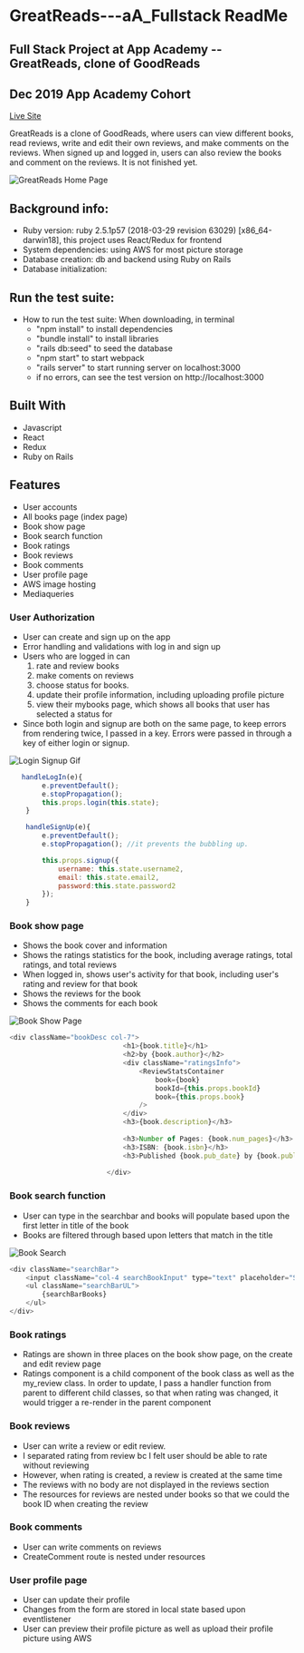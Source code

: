 # GreatReads---aA_Fullstack ReadMe
## Full Stack Project at App Academy -- GreatReads, clone of GoodReads
## Dec 2019 App Academy Cohort

[Live Site](https://greatreads2020.herokuapp.com/#/)

GreatReads is a clone of GoodReads, where users can view different books, read reviews, write and edit their own reviews, and make comments on the reviews. 
When signed up and logged in, users can also review the books and comment on the reviews. It is not finished yet. 

![GreatReads Home Page](https://github.com/FeiYGH/GreatReads---aA_Fullstack/blob/master/GreatReads_ReadMe_Images/Screen%20Shot%202020-03-16%20at%2010.49.00%20PM.png)

## Background info:
* Ruby version: ruby 2.5.1p57 (2018-03-29 revision 63029) [x86_64-darwin18], this project uses React/Redux for frontend
* System dependencies: using AWS for most picture storage
* Database creation: db and backend using Ruby on Rails 
* Database initialization: 

## Run the test suite: 
* How to run the test suite: When downloading, in terminal
    * "npm install" to install dependencies
    * "bundle install" to install libraries
    * "rails db:seed" to seed the database
    * "npm start" to start webpack
    * "rails server" to start running server on localhost:3000
    *  if no errors, can see the test version on http://localhost:3000

## Built With
* Javascript
* React
* Redux
* Ruby on Rails

## Features
* User accounts
* All books page (index page)
* Book show page
* Book search function
* Book ratings
* Book reviews
* Book comments
* User profile page 
* AWS image hosting
* Mediaqueries 

### User Authorization
* User can create and sign up on the app
* Error handling and validations with log in and sign up 
* Users who are logged in can 
   1. rate and review books
   2. make coments on reviews
   3. choose status for books.
   4. update their profile information, including uploading profile picture
   5. view their mybooks page, which shows all books that user has selected a status for
* Since both login and signup are both on the same page, to keep errors from rendering twice, I passed in a key. Errors were passed in through a key of either login or signup. 
   
![Login Signup Gif](https://github.com/FeiYGH/GreatReads---aA_Fullstack/blob/master/GreatReads_ReadMe_Images/loginSignupBiggestSize.gif)

```javascript
   handleLogIn(e){
        e.preventDefault();
        e.stopPropagation();
        this.props.login(this.state);
    }

    handleSignUp(e){
        e.preventDefault();
        e.stopPropagation(); //it prevents the bubbling up. 

        this.props.signup({
            username: this.state.username2,
            email: this.state.email2,
            password:this.state.password2
        });
    }
```

### Book show page
* Shows the book cover and information
* Shows the ratings statistics for the book, including average ratings, total ratings, and total reviews
* When logged in, shows user's activity for that book, including user's rating and review for that book
* Shows the reviews for the book
* Shows the comments for each book

![Book Show Page](https://github.com/FeiYGH/GreatReads---aA_Fullstack/blob/master/GreatReads_ReadMe_Images/BookShowPage.gif)

```javascript
<div className="bookDesc col-7">
                            <h1>{book.title}</h1>
                            <h2>by {book.author}</h2>
                            <div className="ratingsInfo">
                                <ReviewStatsContainer
                                    book={book}
                                    bookId={this.props.bookId}
                                    book={this.props.book}
                                />
                            </div>
                            <h3>{book.description}</h3>
                            
                            <h3>Number of Pages: {book.num_pages}</h3>
                            <h3>ISBN: {book.isbn}</h3>
                            <h3>Published {book.pub_date} by {book.publisher}</h3>
                            
                        </div>  
```



### Book search function
* User can type in the searchbar and books will populate based upon the first letter in title of the book
* Books are filtered through based upon letters that match in the title

![Book Search](https://github.com/FeiYGH/GreatReads---aA_Fullstack/blob/master/GreatReads_ReadMe_Images/SearchBook.gif)

```javascript
<div className="searchBar">
    <input className="col-4 searchBookInput" type="text" placeholder="Search books" onChange=           {this.updateForm("searchBookTitle")} />    
    <ul className="searchBarUL">
        {searchBarBooks}
    </ul>
</div>
```

### Book ratings
* Ratings are shown in three places on the book show page, on the create and edit review page
* Ratings component is a child component of the book class as well as the my_review class. In order to update, I pass a handler function from parent to different child classes, so that when rating was changed, it would trigger a re-render in the parent component

### Book reviews
* User can write a review or edit review. 
* I separated rating from review bc I felt user should be able to rate without reviewing
* However, when rating is created, a review is created at the same time 
* The reviews with no body are not displayed in the reviews section
* The resources for reviews are nested under books so that we could the book ID when creating the review

### Book comments
* User can write comments on reviews
* CreateComment route is nested under resources

### User profile page
* User can update their profile
* Changes from the form are stored in local state based upon eventlistener
* User can preview their profile picture as well as upload their profile picture using AWS

